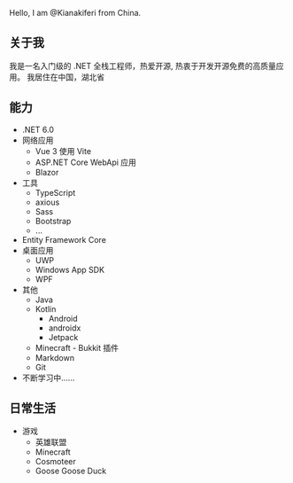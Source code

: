 Hello, I am @Kianakiferi from China.
## 关于我
我是一名入门级的 .NET 全栈工程师，热爱开源, 热衷于开发开源免费的高质量应用。
我居住在中国，湖北省

## 能力

- .NET 6.0
- 网络应用
  - Vue 3 使用 Vite
  - ASP.NET Core WebApi 应用
  - Blazor
- 工具
  - TypeScript
  - axious
  - Sass
  - Bootstrap
  - ...
- Entity Framework Core
- 桌面应用
  - UWP
  - Windows App SDK
  - WPF
- 其他
  - Java
  - Kotlin
    - Android
    - androidx  
    - Jetpack
  - Minecraft - Bukkit 插件
  - Markdown
  - Git
- 不断学习中……

## 日常生活
- 游戏
  - 英雄联盟
  - Minecraft
  - Cosmoteer
  - Goose Goose Duck
